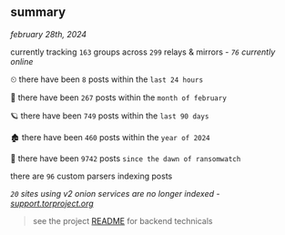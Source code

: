 
## summary
_february 28th, 2024_

currently tracking `163` groups across `299` relays & mirrors - _`76` currently online_

⏲ there have been `8` posts within the `last 24 hours`

🦈 there have been `267` posts within the `month of february`

🪐 there have been `749` posts within the `last 90 days`

🏚 there have been `460` posts within the `year of 2024`

🦕 there have been `9742` posts `since the dawn of ransomwatch`

there are `96` custom parsers indexing posts

_`20` sites using v2 onion services are no longer indexed - [support.torproject.org](https://support.torproject.org/onionservices/v2-deprecation/)_

> see the project [README](https://github.com/joshhighet/ransomwatch#ransomwatch--) for backend technicals
